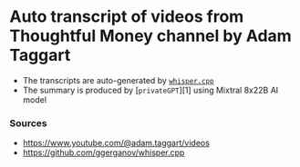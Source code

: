 Auto transcript of videos from Thoughtful Money channel by Adam Taggart
=======================================================================
 * The transcripts are auto-generated by [`whisper.cpp`][0]
 * The summary is produced by [`privateGPT`][1] using Mixtral 8x22B AI model


### Sources
* https://www.youtube.com/@adam.taggart/videos
* https://github.com/ggerganov/whisper.cpp


[0]: https://github.com/ggerganov/whisper.cpp
